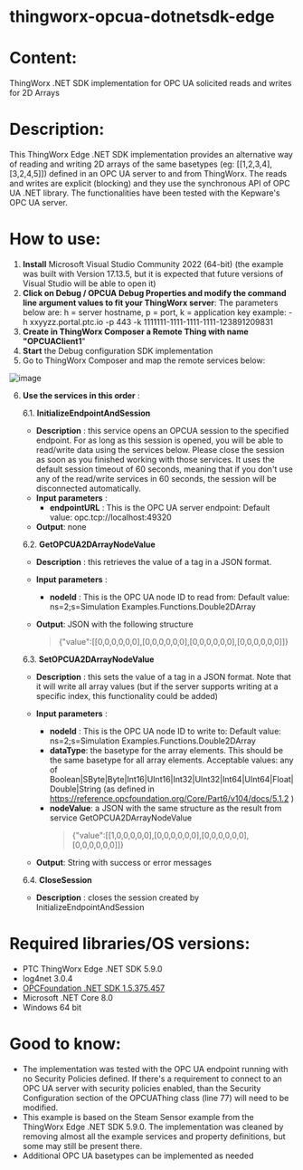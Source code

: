 # thingworx-opcua-dotnetsdk-edge
# Content:
ThingWorx .NET SDK implementation for OPC UA solicited reads and writes for 2D Arrays
 # Description:
This ThingWorx Edge .NET SDK implementation provides an alternative way of reading and writing 2D arrays of the same basetypes (eg: [[1,2,3,4],[3,2,4,5]]) defined in an OPC UA server to and from ThingWorx.
The reads and writes are explicit (blocking) and they use the synchronous API of OPC UA .NET library. The functionalities have been tested with the Kepware's OPC UA server.

# How to use:
 1.  **Install** Microsoft Visual Studio Community 2022 (64-bit) (the example was built with Version 17.13.5, but it is expected that future versions of Visual Studio will be able to open it)
 2. **Click on Debug / OPCUA Debug Properties and modify the command line argument values to fit your ThingWorx server**:
   The parameters below are: h = server hostname, p = port, k = application key
   example: -h xxyyzz.portal.ptc.io -p 443 -k 1111111-1111-1111-1111-123891209831
 3. **Create in ThingWorx Composer a Remote Thing with name "OPCUAClient1**"
 4. **Start** the Debug configuration SDK implementation
 5.  Go to ThingWorx Composer and map the remote services below:
    
![image](https://github.com/user-attachments/assets/89f72c57-3129-4066-864a-2aa97e48faa4)

6. **Use the services in this order** :
   
    6.1. **InitializeEndpointAndSession**
    - **Description** : this service opens an OPCUA session to the specified endpoint. For as long as this session is opened, you will be able to read/write data using the services below. Please close the session as soon as you finished working with those services. It uses the default session timeout of 60 seconds, meaning that if you don't use any of the read/write services in 60 seconds, the session will be disconnected automatically.
    - **Input parameters** :
        -  **endpointURL** : This is the OPC UA server endpoint: Default value: opc.tcp://localhost:49320
    - **Output**: none
  
    6.2. **GetOPCUA2DArrayNodeValue**
    - **Description** : this retrieves the value of a tag in a JSON format.
    - **Input parameters** :
        -  **nodeId** : This is the OPC UA node ID to read from: Default value: ns=2;s=Simulation Examples.Functions.Double2DArray
    - **Output**: JSON with the following structure

       > {"value":[[0,0,0,0,0,0],[0,0,0,0,0,0],[0,0,0,0,0,0],[0,0,0,0,0,0]]}

    6.3. **SetOPCUA2DArrayNodeValue** 
    - **Description** : this sets the value of a tag in a JSON format. Note that it will write all array values (but if the server supports writing at a specific index, this functionality could be added)
    - **Input parameters** :
    
        - **nodeId** : This is the OPC UA node ID to write to: Default value: ns=2;s=Simulation Examples.Functions.Double2DArray
        - **dataType**: the basetype for the array elements. This should be the same basetype for all array elements. Acceptable values: any of Boolean|SByte|Byte|Int16|UInt16|Int32|UInt32|Int64|UInt64|Float|Double|String (as defined in https://reference.opcfoundation.org/Core/Part6/v104/docs/5.1.2 )
        - **nodeValue**: a JSON with the same structure as the result from service GetOPCUA2DArrayNodeValue
          > {"value":[[1,0,0,0,0,0],[0,0,0,0,0,0],[0,0,0,0,0,0],[0,0,0,0,0,0]]}
    - **Output**: String with success or error messages

    6.4. **CloseSession**
    - **Description** : closes the session created by InitializeEndpointAndSession
   
# Required libraries/OS versions:
 - PTC ThingWorx Edge .NET SDK 5.9.0
 - log4net 3.0.4
 - [OPCFoundation .NET SDK 1.5.375.457](https://www.nuget.org/packages/OPCFoundation.NetStandard.Opc.Ua.Core/1.5.375.457)
 - Microsoft .NET Core 8.0 
 - Windows 64 bit

# Good to know:
 - The implementation was tested with the OPC UA endpoint running with no Security Policies defined. If there's a requirement to connect to an OPC UA server with security policies enabled, than the Security Configuration section of the OPCUAThing class (line 77) will need to be modified.
 - This example is based on the Steam Sensor example from the ThingWorx Edge .NET SDK 5.9.0. The implementation was cleaned by removing almost all the example services and property definitions, but some may still be present there.
 - Additional OPC UA basetypes can be implemented as needed
 

